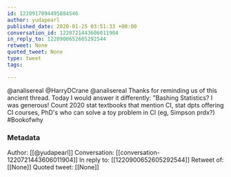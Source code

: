 ```yaml
---
id: 1220917094495084546
author: yudapearl
published_date: 2020-01-25 03:51:33 +00:00
conversation_id: 1220721443606011904
in_reply_to: 1220900652605292544
retweet: None
quoted_tweet: None
type: tweet
tags:

---
```


@analisereal @HarryDCrane @analisereal Thanks for reminding us of this ancient thread.
Today I would answer it differently: "Bashing Statistics? I was generous! Count 2020 stat textbooks that mention CI, stat dpts offering CI courses, PhD's who can solve a toy problem in CI (eg, Simpson prdx?) #Bookofwhy

### Metadata

Author: [[@yudapearl]]
Conversation: [[conversation-1220721443606011904]]
In reply to: [[1220900652605292544]]
Retweet of: [[None]]
Quoted tweet: [[None]]
